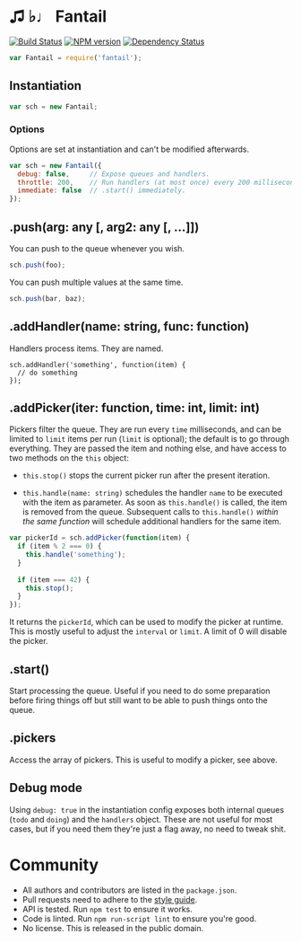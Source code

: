 ♫ ♭♩ Fantail
============

[![Build Status](https://travis-ci.org/passcod/fantail.png)](//travis-ci.org/passcod/fantail)
[![NPM version](https://badge.fury.io/js/fantail.png)](//npmjs.org/package/fantail)
[![Dependency Status](https://gemnasium.com/passcod/fantail.png)](//gemnasium.com/passcod/fantail)

```javascript
var Fantail = require('fantail');
```


## Instantiation

```javascript
var sch = new Fantail;
```

### Options

Options are set at instantiation and can't be modified afterwards.

```javascript
var sch = new Fantail({
  debug: false,     // Expose queues and handlers.
  throttle: 200,    // Run handlers (at most once) every 200 milliseconds
  immediate: false  // .start() immediately.
});
```


## .push(arg: any [, arg2: any [, …]])

You can push to the queue whenever you wish.

```javascript
sch.push(foo);
```

You can push multiple values at the same time.

```javascript
sch.push(bar, baz);
```


## .addHandler(name: string, func: function)

Handlers process items. They are named.

```javacript
sch.addHandler('something', function(item) {
  // do something
});
```


## .addPicker(iter: function, time: int, limit: int)

Pickers filter the queue. They are run every `time` milliseconds, and can
be limited to `limit` items per run (`limit` is optional); the default is to go
through everything. They are passed the item and nothing else, and have access
to two methods on the `this` object:

- `this.stop()` stops the current picker run after the present iteration.

- `this.handle(name: string)` schedules the handler `name` to be
  executed with the item as parameter. As soon as `this.handle()`
  is called, the item is removed from the queue. Subsequent calls
  to `this.handle()` *within the same function* will schedule
  additional handlers for the same item.

```javascript
var pickerId = sch.addPicker(function(item) {
  if (item % 2 === 0) {
    this.handle('something');
  }
  
  if (item === 42) {
    this.stop();
  }
});
```

It returns the `pickerId`, which can be used to modify the picker at runtime.
This is mostly useful to adjust the `interval` or `limit`. A limit of 0 will
disable the picker.


## .start()

Start processing the queue. Useful if you need to do some preparation before
firing things off but still want to be able to push things onto the queue.


## .pickers

Access the array of pickers. This is useful to modify a picker, see above.


## Debug mode

Using `debug: true` in the instantiation config exposes both internal queues
(`todo` and `doing`) and the `handlers` object. These are not useful for most
cases, but if you need them they're just a flag away, no need to tweak shit.


Community
=========

- All authors and contributors are listed in the `package.json`.
- Pull requests need to adhere to the [style guide].
- API is tested. Run `npm test` to ensure it works.
- Code is linted. Run `npm run-script lint` to ensure you're good.
- No license. This is released in the public domain.

[style guide]: //github.com/passcod/node-style-guide